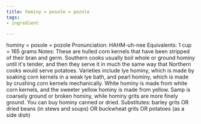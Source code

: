 ```yaml
---
title: hominy = posole = pozole
tags:
- ingredient

---
```

hominy = posole = pozole Pronunciation: HAHM-uh-nee Equivalents: 1 cup = 165 grams Notes: These are hulled corn kernels that have been stripped of their bran and germ. Southern cooks usually boil whole or ground hominy until it's tender, and then they serve it in much the same way that Northern cooks would serve potatoes. Varieties include lye hominy, which is made by soaking corn kernels in a weak lye bath, and pearl hominy, which is made by crushing corn kernels mechanically. White hominy is made from white corn kernels, and the sweeter yellow hominy is made from yellow. Samp is coarsely ground or broken hominy, while hominy grits are more finely ground. You can buy hominy canned or dried. Substitutes: barley grits OR dried beans (in stews and soups) OR buckwheat grits OR potatoes (as a side dish)
